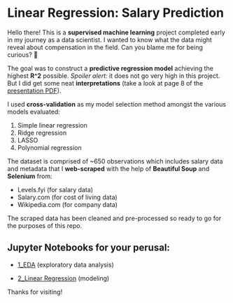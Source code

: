 # Linear Regression: Salary Prediction
Hello there! This is a **supervised machine learning** project completed early in my journey as a data scientist. I wanted to know what the data might reveal about compensation in the field. Can you blame me for being curious? :monkey:

The goal was to construct a **predictive regression model** achieving the highest **R^2** possible. *Spoiler alert:* it does not go very high in this project. But I did get some neat **interpretations** (take a look at page 8 of the [presentation PDF](https://github.com/fw192020/linear_regression/blob/master/linear_regression_presentation.pdf)). 

I used **cross-validation** as my model selection method amongst the various models evaluated:
1. Simple linear regression
2. Ridge regression
3. LASSO
4. Polynomial regression

The dataset is comprised of ~650 observations which includes salary data and metadata that I **web-scraped** with the help of **Beautiful Soup** and **Selenium** from:
* Levels.fyi (for salary data)
* Salary.com (for cost of living data)
* Wikipedia.com (for company data)

The scraped data has been cleaned and pre-processed so ready to go for the purposes of this repo. 

## Jupyter Notebooks for your perusal:
- [1_EDA](https://github.com/fw192020/linear_regression/blob/master/1_EDA.ipynb) (exploratory data analysis)

- [2_Linear Regression](https://github.com/fw192020/linear_regression/blob/master/2_Linear_Regression.ipynb) (modeling)

Thanks for visiting!


